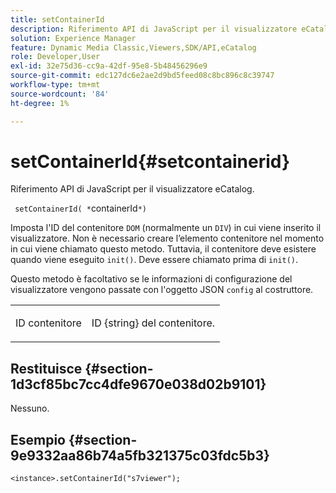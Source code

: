 ```yaml
---
title: setContainerId
description: Riferimento API di JavaScript per il visualizzatore eCatalog.
solution: Experience Manager
feature: Dynamic Media Classic,Viewers,SDK/API,eCatalog
role: Developer,User
exl-id: 32e75d36-cc9a-42df-95e8-5b48456296e9
source-git-commit: edc127dc6e2ae2d9bd5feed08c8bc896c8c39747
workflow-type: tm+mt
source-wordcount: '84'
ht-degree: 1%

---
```


# setContainerId{#setcontainerid}

Riferimento API di JavaScript per il visualizzatore eCatalog.

` setContainerId( *`containerId`*)`

Imposta l&#39;ID del contenitore `DOM` (normalmente un `DIV`) in cui viene inserito il visualizzatore. Non è necessario creare l’elemento contenitore nel momento in cui viene chiamato questo metodo. Tuttavia, il contenitore deve esistere quando viene eseguito `init()`. Deve essere chiamato prima di `init()`.

Questo metodo è facoltativo se le informazioni di configurazione del visualizzatore vengono passate con l&#39;oggetto JSON `config` al costruttore.

<table id="table_896DFF34A68A403DB93A6D597461A573"> 
 <tbody> 
  <tr> 
   <td colname="col1"> <p> <span class="codeph"> <span class="varname"> ID contenitore </span> </span> </p> </td> 
   <td colname="col2"> <p> ID <span class="codeph"> {string} </span> del contenitore. </p> </td> 
  </tr> 
 </tbody> 
</table>

## Restituisce {#section-1d3cf85bc7cc4dfe9670e038d02b9101}

Nessuno.

## Esempio {#section-9e9332aa86b74a5fb321375c03fdc5b3}

```
<instance>.setContainerId("s7viewer");
```
